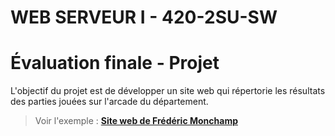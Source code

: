 # WEB SERVEUR I - 420-2SU-SW
# Évaluation finale - Projet 
L'objectif du projet est de développer un site web qui répertorie les résultats des parties jouées sur l'arcade du département. 

> Voir l'exemple : 
> [**Site web de Frédéric Monchamp**](http://fm.shawinigan.info:98/)